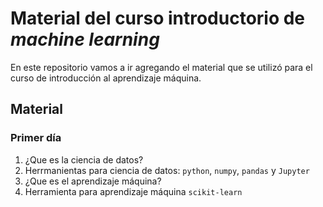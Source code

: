 # Material del curso introductorio de *machine learning* 

En este repositorio vamos a ir agregando el material que se utilizó para el curso de introducción al aprendizaje máquina.

## Material

### Primer día

1. ¿Que es la ciencia de datos?
2. Herrmanientas para ciencia de datos: `python`, `numpy`, `pandas` y `Jupyter`
3. ¿Que es el aprendizaje máquina?
4. Herramienta para aprendizaje máquina `scikit-learn`



